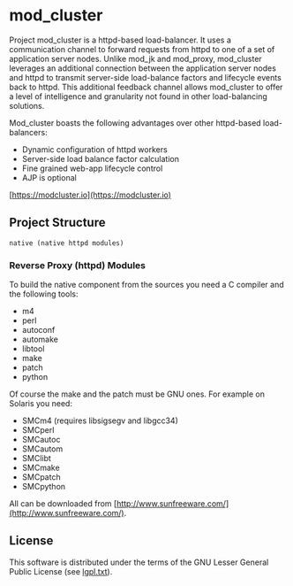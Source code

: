 mod_cluster
===========

Project mod_cluster is a httpd-based load-balancer. It uses a communication channel to forward
requests from httpd to one of a set of application server nodes. Unlike mod_jk and mod_proxy,
mod_cluster leverages an additional connection between the application server nodes and httpd
to transmit server-side load-balance factors and lifecycle events back to httpd. This additional
feedback channel allows mod_cluster to offer a level of intelligence and granularity not found in
other load-balancing solutions.

Mod_cluster boasts the following advantages over other httpd-based load-balancers:

* Dynamic configuration of httpd workers
* Server-side load balance factor calculation
* Fine grained web-app lifecycle control
* AJP is optional

[https://modcluster.io](https://modcluster.io)



Project Structure
-----------------

```
native (native httpd modules)
```

### Reverse Proxy (httpd) Modules

To build the native component from the sources you need a C compiler and the following tools:
* m4
* perl
* autoconf
* automake
* libtool
* make
* patch
* python

Of course the make and the patch must be GNU ones. For example on Solaris you need:
* SMCm4 (requires libsigsegv and libgcc34)
* SMCperl
* SMCautoc
* SMCautom
* SMClibt
* SMCmake
* SMCpatch
* SMCpython

All can be downloaded from [http://www.sunfreeware.com/](http://www.sunfreeware.com/).


License
-------

This software is distributed under the terms of the GNU Lesser General Public License (see [lgpl.txt](lgpl.txt)).

